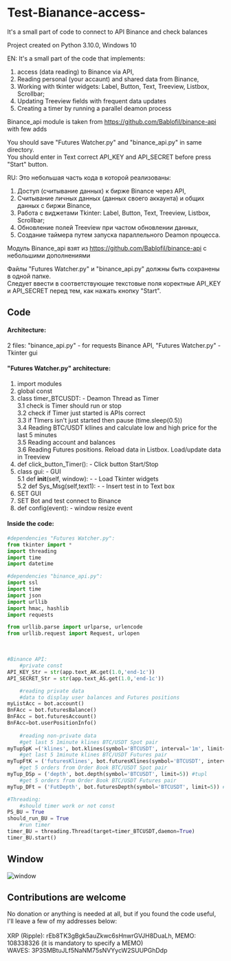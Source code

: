 # Test-Bianance-access-
It's a small part of code to connect to API Binance and check balances

Project created on Python 3.10.0, Windows 10

EN: It's a small part of the code that implements:
1. access (data reading) to Binance via API, 
2. Reading personal (your accaunt) and shared data from Binance,
3. Working with tkinter widgets: Label, Button, Text, Treeview, Listbox, Scrollbar;
4. Updating Treeview fields with frequent data updates
5. Creating a timer by running a parallel deamon process
    
Binance_api module is taken from https://github.com/Bablofil/binance-api with few adds

You should save "Futures Watcher.py" and "binance_api.py" in same directory.<BR>
You should enter in Text correct API_KEY and API_SECRET before press "Start" button.

RU: Это небольшая часть кода в которой реализованы:
1. Доступ (считывание данных) к бирже Binance через API,
2. Считывание личных данных (данных своего аккаунта) и общих данных с биржи Binance,
3. Работа с виджетами Tkinter: Label, Button, Text, Treeview, Listbox, Scrollbar;
4. Обновление полей Treeview при частом обновлении данных,
5. Создание таймера путем запуска параллельного Deamon процесса.
    
Модуль Binance_api взят из https://github.com/Bablofil/binance-api с небольшими дополнениями

Файлы "Futures Watcher.py" и "binance_api.py" должны быть сохранены в одной папке.<BR>
Следует ввести в соответствующие текстовые поля коректные API_KEY и API_SECRET перед тем, как нажать кнопку "Start".
    
## Code<BR>
#### Architecture:
    
2 files: "binance_api.py" - for requests Binance API, "Futures Watcher.py" - Tkinter gui
    
#### "Futures Watcher.py" architecture:
    
1. import modules<BR>
2. global const<BR>
3. class timer_BTCUSDT: - Deamon Thread as Timer<BR>
    3.1 check is Timer should run or stop<BR>
    3.2 check if Timer just started is APIs correct<BR>
    3.3 if TImers isn't just started then pause (time.sleep(0.5))<BR>
    3.4 Reading BTC/USDT kllines and calculate low and high price for the last 5 minutes<BR>
    3.5 Reading account and balances<BR>
    3.6 Reading Futures positions. Reload data in Listbox. Load/update data in Treeview<BR>
4. def click_button_Timer(): - Click button Start/Stop<BR>
5. class gui: - GUI<BR>
    5.1 def __init__(self, window): -  - Load Tkinter widgets<BR>
    5.2 def Sys_Msg(self,text1): -  - Insert test in to Text box<BR>
6. SET GUI<BR>
7. SET Bot and test connect to Binance<BR>
8. def config(event): - window resize event<BR>
    
#### Inside the code:    
```Python
#dependencies "Futures Watcher.py": 
from tkinter import *
import threading
import time
import datetime

#dependencies "binance_api.py": 
import ssl
import time
import json
import urllib
import hmac, hashlib
import requests

from urllib.parse import urlparse, urlencode
from urllib.request import Request, urlopen
```
<BR>
    
```Python
#Binance API:
    #private const
API_KEY_Str = str(app.text_AK.get(1.0,'end-1c'))
API_SECRET_Str = str(app.text_AS.get(1.0,'end-1c'))

    #reading private data
    #data to display user balances and Futures positions
myListAcc = bot.account()
BnFAcc = bot.futuresBalance()
BnFAcc = bot.futuresAccount()
BnFAcc=bot.userPositionInfo()
    
    #reading non-private data
    #get last 5 1minute klines BTC/USDT Spot pair
myTupSpK =('klines', bot.klines(symbol='BTCUSDT', interval='1m', limit=5)) #Tupl
    #get last 5 1minute klines BTC/USDT Futures pair
myTupFtK = ('futuresKlines', bot.futuresKlines(symbol='BTCUSDT', interval='1m', limit=5)) #tupl
    #get 5 orders from Order Book BTC/USDT Spot pair
myTup_DSp = ('depth', bot.depth(symbol='BTCUSDT', limit=5)) #tupl
    #get 5 orders from Order Book BTC/USDT Futures pair
myTup_DFt = ('FutDepth', bot.futuresDepth(symbol='BTCUSDT', limit=5)) #tupl

```
    
```Python
#Threading:
    #should timer work or not const
PS_BU = True
should_run_BU = True
    #run timer
timer_BU = threading.Thread(target=timer_BTCUSDT,daemon=True)
timer_BU.start()

```
        

## Window<BR>
![window](https://user-images.githubusercontent.com/95641997/144902786-5c11f9d9-83d5-46e6-b925-84c7b127e8d4.jpg)

## Contributions are welcome<BR>
No donation or anything is needed at all, but if you found the code useful, I'll leave a few of my addresses below:<BR>
<BR>
XRP (Ripple): rEb8TK3gBgk5auZkwc6sHnwrGVJH8DuaLh, MEMO: 108338326 (it is mandatory to specify a MEMO)<BR>
WAVES: 3P3SMBtuJLf5NaNM75sNVYycW2SUUPGhDdp
